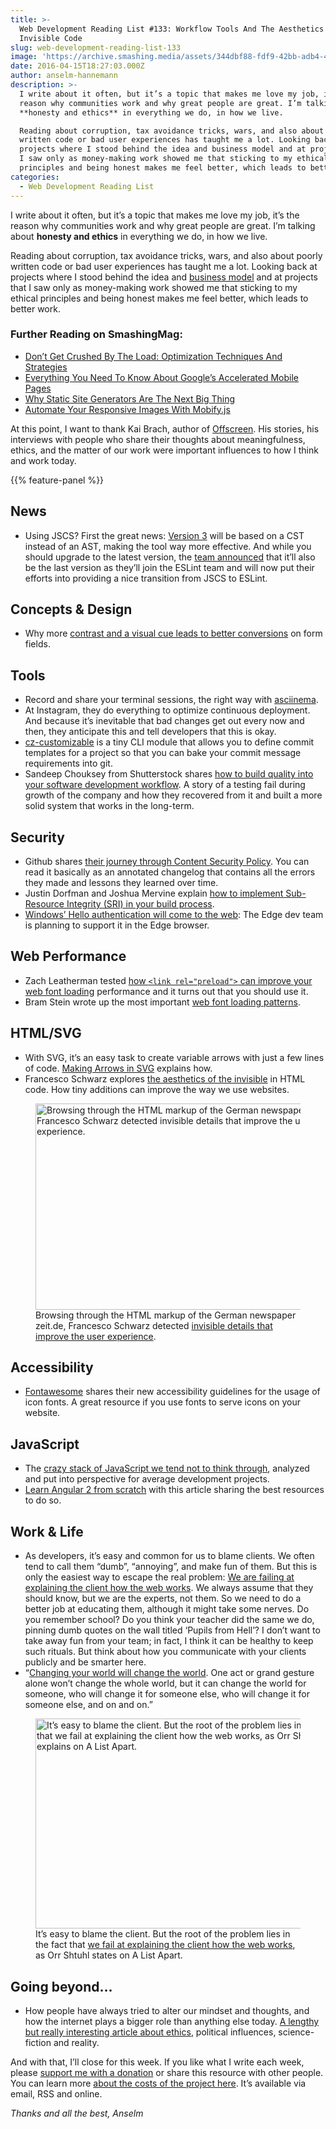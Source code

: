 ```yaml
---
title: >-
  Web Development Reading List #133: Workflow Tools And The Aesthetics Of
  Invisible Code
slug: web-development-reading-list-133
image: 'https://archive.smashing.media/assets/344dbf88-fdf9-42bb-adb4-46f01eedd629/1305eae9-855c-4d60-aaad-e30ab72e7c99/wdrl-133-opt.png'
date: 2016-04-15T18:27:03.000Z
author: anselm-hannemann
description: >-
  I write about it often, but it’s a topic that makes me love my job, it’s the
  reason why communities work and why great people are great. I’m talking about
  **honesty and ethics** in everything we do, in how we live.

  Reading about corruption, tax avoidance tricks, wars, and also about poorly
  written code or bad user experiences has taught me a lot. Looking back at
  projects where I stood behind the idea and business model and at projects that
  I saw only as money-making work showed me that sticking to my ethical
  principles and being honest makes me feel better, which leads to better work.
categories:
  - Web Development Reading List
---
```

I write about it often, but it’s a topic that makes me love my job, it’s the reason why communities work and why great people are great. I’m talking about <strong>honesty and ethics</strong> in everything we do, in how we live.

Reading about corruption, tax avoidance tricks, wars, and also about poorly written code or bad user experiences has taught me a lot. Looking back at projects where I stood behind the idea and <a href="https://www.smashingmagazine.com/2013/10/recent-trends-in-storytelling-and-new-business-models-for-publishers/">business model</a> and at projects that I saw only as money-making work showed me that sticking to my ethical principles and being honest makes me feel better, which leads to better work.</p>

### <span class="rh">Further Reading</span> on SmashingMag:

*   [Don’t Get Crushed By The Load: Optimization Techniques And Strategies](https://www.smashingmagazine.com/2013/08/dont-get-crushed-load-optimization-performance-techniques-strategies/)
*   [Everything You Need To Know About Google’s Accelerated Mobile Pages](https://www.smashingmagazine.com/2016/02/everything-about-google-accelerated-mobile-pages/)
*   [Why Static Site Generators Are The Next Big Thing](https://www.smashingmagazine.com/2015/11/modern-static-website-generators-next-big-thing/)
*   [Automate Your Responsive Images With Mobify.js](https://www.smashingmagazine.com/2013/10/automate-your-responsive-images-with-mobify-js/)

At this point, I want to thank Kai Brach, author of <a href="https://www.offscreenmag.com/">Offscreen</a>. His stories, his interviews with people who share their thoughts about meaningfulness, ethics, and the matter of our work were important influences to how I think and work today.

{{% feature-panel %}}

## News

*   Using JSCS? First the great news: [Version 3](https://medium.com/@markelog/jscs-end-of-the-line-bc9bf0b3fdb2#.k5yf1bry8) will be based on a CST instead of an AST, making the tool way more effective. And while you should upgrade to the latest version, the [team announced](https://eslint.org/blog/2016/04/welcoming-jscs-to-eslint) that it’ll also be the last version as they’ll join the ESLint team and will now put their efforts into providing a nice transition from JSCS to ESLint.</p>

## Concepts & Design

*   Why more [contrast and a visual cue leads to better conversions](https://uxmovement.com/forms/a-stronger-visual-cue-for-text-fields/) on form fields.</p>

## Tools

*   Record and share your terminal sessions, the right way with [asciinema](https://asciinema.org/).
*   At Instagram, they do everything to optimize continuous deployment. And because it’s inevitable that bad changes get out every now and then, they anticipate this and tell developers that this is okay.
*   [cz-customizable](https://github.com/leonardoanalista/cz-customizable) is a tiny CLI module that allows you to define commit templates for a project so that you can bake your commit message requirements into git.
*   Sandeep Chouksey from Shutterstock shares [how to build quality into your software development workflow](https://tech.shutterstock.com/2016/04/11/how-to-build-quality-into-your-software-development-workflow/). A story of a testing fail during growth of the company and how they recovered from it and built a more solid system that works in the long-term.</p>

## Security

*   Github shares [their journey through Content Security Policy](https://githubengineering.com/githubs-csp-journey/). You can read it basically as an annotated changelog that contains all the errors they made and lessons they learned over time.
*   Justin Dorfman and Joshua Mervine explain [how to implement Sub-Resource Integrity (SRI) in your build process](https://hacks.mozilla.org/2016/04/how-to-implement-sri-into-your-build-process/).
*   [Windows’ Hello authentication will come to the web](https://blogs.windows.com/msedgedev/2016/04/12/a-world-without-passwords-windows-hello-in-microsoft-edge/): The Edge dev team is planning to support it in the Edge browser.</p>

## Web Performance

*   Zach Leatherman tested [how `<link rel="preload">` can improve your web font loading](https://www.zachleat.com/web/preload/) performance and it turns out that you should use it.
*   Bram Stein wrote up the most important [web font loading patterns](https://www.bramstein.com/writing/web-font-loading-patterns.html).</p>

## HTML/SVG

*   With SVG, it’s an easy task to create variable arrows with just a few lines of code. [Making Arrows in SVG](https://thenewcode.com/1068/Making-Arrows-in-SVG) explains how.
*   Francesco Schwarz explores [the aesthetics of the invisible](https://francescoschwarz.de/en/blog/aesthetics-of-the-invisible/) in HTML code. How tiny additions can improve the way we use websites.</p>

<figure class="fwi"><a href="https://francescoschwarz.de/en/blog/aesthetics-of-the-invisible/"><img loading="lazy" decoding="async" src="https://archive.smashing.media/assets/344dbf88-fdf9-42bb-adb4-46f01eedd629/c6bbb1c6-dbff-495f-a100-aec86789e5ee/aesthetics-of-the-invisible-opt.png" alt="Browsing through the HTML markup of the German newspaper zeit.de, Francesco Schwarz detected invisible details that improve the user experience." width="500" height="330" /></a><figcaption>Browsing through the HTML markup of the German newspaper zeit.de, Francesco Schwarz detected <a href="https://francescoschwarz.de/en/blog/aesthetics-of-the-invisible/">invisible details that improve the user experience</a>.</figcaption></figure>

## Accessibility

*   [Fontawesome](https://fontawesome.io/accessibility/) shares their new accessibility guidelines for the usage of icon fonts. A great resource if you use fonts to serve icons on your website.</p>

## JavaScript

*   The [crazy stack of JavaScript we tend not to think through](https://www.planningforaliens.com/blog/2016/04/11/why-js-development-is-crazy/), analyzed and put into perspective for average development projects.
*   [Learn Angular 2 from scratch](https://whatpixel.com/learn-angular2-from-scratch/) with this article sharing the best resources to do so.</p>

## Work & Life

*   As developers, it’s easy and common for us to blame clients. We often tend to call them “dumb”, “annoying”, and make fun of them. But this is only the easiest way to escape the real problem: [We are failing at explaining the client how the web works](https://alistapart.com/article/looking-for-trouble). We always assume that they should know, but we are the experts, not them. So we need to do a better job at educating them, although it might take some nerves. Do you remember school? Do you think your teacher did the same we do, pinning dumb quotes on the wall titled ‘Pupils from Hell’? I don’t want to take away fun from your team; in fact, I think it can be healthy to keep such rituals. But think about how you communicate with your clients publicly and be smarter here.
*   “[Changing your world will change the world](https://tinybuddha.com/blog/you-dont-need-to-do-big-things-to-change-the-world/). One act or grand gesture alone won’t change the whole world, but it can change the world for someone, who will change it for someone else, who will change it for someone else, and on and on.”

<figure class="fwi"><a href="https://alistapart.com/article/looking-for-trouble"><img loading="lazy" decoding="async" src="https://archive.smashing.media/assets/344dbf88-fdf9-42bb-adb4-46f01eedd629/4a8cd1cc-bbee-429e-b00d-ebb9b674e07e/looking-for-trouble-opt.png" alt="It’s easy to blame the client. But the root of the problem lies in the fact that we fail at explaining the client how the web works, as Orr Shtuhl explains on A List Apart." width="500" height="336" /></a><figcaption>It’s easy to blame the client. But the root of the problem lies in the fact that <a href="https://alistapart.com/article/looking-for-trouble">we fail at explaining the client how the web works</a>, as Orr Shtuhl states on A List Apart.</figcaption></figure>

## Going beyond…

*   How people have always tried to alter our mindset and thoughts, and how the internet plays a bigger role than anything else today. [A lengthy but really interesting article about ethics](https://aeon.co/essays/how-the-internet-flips-elections-and-alters-our-thoughts), political influences, science-fiction and reality.

And with that, I’ll close for this week. If you like what I write each week, please <a href="https://wdrl.info/donate">support me with a donation</a> or share this resource with other people. You can learn more <a href="https://wdrl.info/costs/">about the costs of the project here</a>. It’s available via email, RSS and online.</p>

<em>Thanks and all the best,
Anselm</em>

